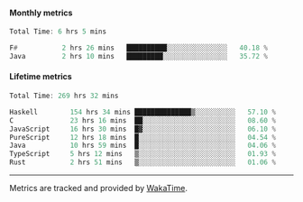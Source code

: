 #### Monthly metrics
<!--START_SECTION:wakamonthly-->

```asm
Total Time: 6 hrs 5 mins

F#           2 hrs 26 mins   ██████████░░░░░░░░░░░░░░░   40.18 %
Java         2 hrs 10 mins   █████████░░░░░░░░░░░░░░░░   35.72 %
```

<!--END_SECTION:wakamonthly-->
#### Lifetime metrics
<!--START_SECTION:wakalifetime-->

```asm
Total Time: 269 hrs 32 mins

Haskell        154 hrs 34 mins ██████████████▒░░░░░░░░░░   57.10 %
C              23 hrs 16 mins  ██░░░░░░░░░░░░░░░░░░░░░░░   08.60 %
JavaScript     16 hrs 30 mins  █▓░░░░░░░░░░░░░░░░░░░░░░░   06.10 %
PureScript     12 hrs 18 mins  █░░░░░░░░░░░░░░░░░░░░░░░░   04.54 %
Java           10 hrs 59 mins  █░░░░░░░░░░░░░░░░░░░░░░░░   04.06 %
TypeScript     5 hrs 12 mins   ▒░░░░░░░░░░░░░░░░░░░░░░░░   01.93 %
Rust           2 hrs 51 mins   ▒░░░░░░░░░░░░░░░░░░░░░░░░   01.06 %
```

<!--END_SECTION:wakalifetime-->

---

Metrics are tracked and provided by [WakaTime](https://github.com/athul/waka-readme).

